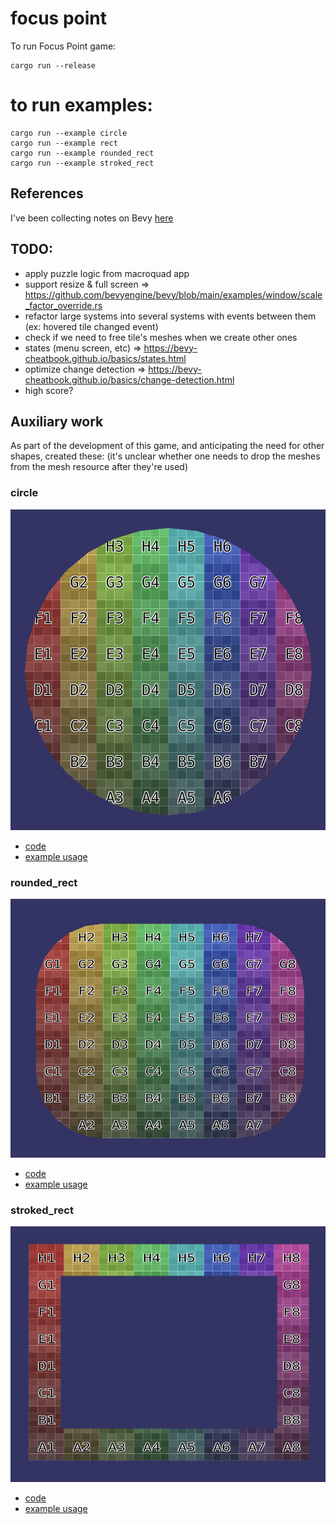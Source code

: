 # focus point

To run Focus Point game:

    cargo run --release

# to run examples:

    cargo run --example circle
    cargo run --example rect
    cargo run --example rounded_rect
    cargo run --example stroked_rect

## References

I've been collecting notes on Bevy [here](./BEVY_REFERENCES.md)

## TODO:

- apply puzzle logic from macroquad app
- support resize & full screen => https://github.com/bevyengine/bevy/blob/main/examples/window/scale_factor_override.rs
- refactor large systems into several systems with events between them (ex: hovered tile changed event)
- check if we need to free tile's meshes when we create other ones
- states (menu screen, etc) => https://bevy-cheatbook.github.io/basics/states.html
- optimize change detection => https://bevy-cheatbook.github.io/basics/change-detection.html
- high score?

## Auxiliary work

As part of the development of this game, and anticipating the need for other shapes, created these:
(it's unclear whether one needs to drop the meshes from the mesh resource after they're used)

### circle

![](aux_resources/circle.png)

- [code](src/shapes/circle.rs)
- [example usage](examples/circle.rs)

### rounded_rect

![](aux_resources/rounded_rect.png)

- [code](src/shapes/rounded_rect.rs)
- [example usage](examples/rounded_rect.rs)

### stroked_rect

![](aux_resources/stroked_rect.png)

- [code](src/shapes/stroked_rect.rs)
- [example usage](examples/stroked_rect.rs)

